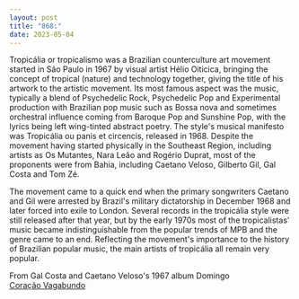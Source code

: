 ```yaml
---
layout: post
title: "868:"
date: 2023-05-04
---
```


Tropicália or tropicalismo was a Brazilian counterculture art movement started in São Paulo in 1967 by visual artist Hélio Oiticica, bringing the concept of tropical (nature) and technology together, giving the title of his artwork to the artistic movement. Its most famous aspect was the music, typically a blend of Psychedelic Rock, Psychedelic Pop and Experimental production with Brazilian pop music such as Bossa nova and sometimes orchestral influence coming from Baroque Pop and Sunshine Pop, with the lyrics being left wing-tinted abstract poetry. The style's musical manifesto was Tropicália ou panis et circencis, released in 1968\. Despite the movement having started physically in the Southeast Region, including artists as Os Mutantes, Nara Leão and Rogério Duprat, most of the proponents were from Bahia, including Caetano Veloso, Gilberto Gil, Gal Costa and Tom Zé.

The movement came to a quick end when the primary songwriters Caetano and Gil were arrested by Brazil's military dictatorship in December 1968 and later forced into exile to London. Several records in the tropicália style were still released after that year, but by the early 1970s most of the tropicalistas' music became indistinguishable from the popular trends of MPB and the genre came to an end. Reflecting the movement's importance to the history of Brazilian popular music, the main artists of tropicália all remain very popular.

From Gal Costa and Caetano Veloso's 1967 album Domingo  
[Coração Vagabundo](https://youtu.be/QHDFZaMNED0)
